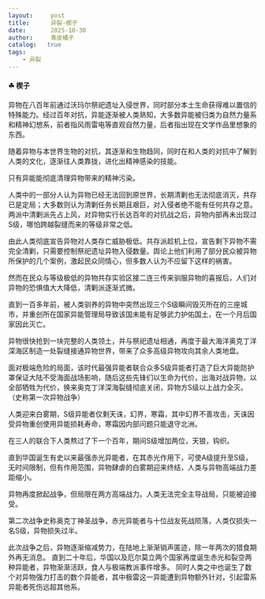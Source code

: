 ```yaml
---
layout:     post
title:      异裂·楔子
date:       2025-10-30
author:     青皮橘子
catalog:   true
tags:
    - 异裂
---
```



#### ☘ 楔子

异物在八百年前通过沃玛尔祭祀遗址入侵世界，同时部分本土生命获得难以置信的特殊能力。经过百年对抗，异能逐渐被人类熟知，大多数异能被归类为自然力量系和精神幻想系，前者指风雨雷电等直观自然力量，后者指出现在文学作品里想象的东西。

随着异物与本世界生物的对抗，其逐渐和生物趋同，同时在和人类的对抗中了解到人类的文化，逐渐往人类靠拢，进化出精神感染的技能。

只有异能能彻底清理异物带来的精神污染。

人类中的一部分人认为异物已经无法回到原世界，长期清剿也无法彻底消灭，共存已是定局；大多数则认为清剿任务长期且艰巨，对入侵者绝不能有任何共存之意。两派中清剿派先占上风，对异物实行长达百年的对抗战之后，异物内部再未出现过S级，哪怕跨越裂缝而来的等级非常之低。

由此人类彻底宣告异物对人类存亡威胁极低。共存派趁机上位，宣告剩下异物不需完全清剿，只需要控制祭祀遗址异物入侵数量。舆论上他们利用了部分民众被异物所保护的几个案例，激起民众同情心，但多数人认为不应留下这样的祸害。

然而在民众与等级极低的异物共存实验区接二连三传来驯服异物的喜报后，人们对异物的恐惧值大大降低，清剿派逐渐式微。

直到一百多年前，被人类驯养的异物中突然出现三个S级瞬间毁灭所在的三座城市，并重创所在国家异能管理局导致该国未能有足够武力护佑国土，在一个月后国家因此灭亡。

异物很快抢到一块完整的人类领土，并与祭祀遗址相通，再度于最大海洋奥克丁洋深海区制造一处裂缝接通异物世界，带来了众多高级异物攻向其余人类地盘。

面对极端危险的局面，该时代最强异能者联合众多S级异能者打造了巨大异能防护罩保证大陆不受海面战场影响，随后这些先锋们以生命为代价，出海对战异物，以全部牺牲为代价，换来奥克丁洋深海裂缝彻底关闭，异物方S级以上战力全灭。（史称第一次异物战争）

人类迎来白雾期，S级异能者仅剩天诛，幻界，寒霜，其中幻界不善攻击，天诛因受异物重创使用异能损耗寿命，寒霜因内部问题只能退守北洲。

在三人的联合下人类熬过了下一个百年，期间S级增加两位，天狼，钩织。

直到华国诞生有史以来最强赤光异能者，在其赤光作用下，可使A级提升至S级，无时间限制，但有作用范围，异物肆虐的白雾期迎来终结，人类与异物高端战力差距缩小。

异物再度掀起战争，但局限在两方高端战力。人类无法完全主导战局，只能被迫接受。

第二次战争史称奥克丁神圣战争，赤光异能者与十位战友死战陨落，人类仅损失一名S级，异物损失过半。

此次战争之后，异物逐渐缩减势力，在陆地上渐渐销声匿迹，除一年两次的猎食期外再无消息。
直到二十年后，华国以及厄尔莫立两个国家再度诞生赤光和裂空两种异能者，异物渐渐活跃，食人与极端教派事件增多。
同时人类之中也诞生了数个对异物强力打击的数个异能者，其中极雷这一异能遭到异物额外针对，引起雷系异能者死伤远超其他系。
